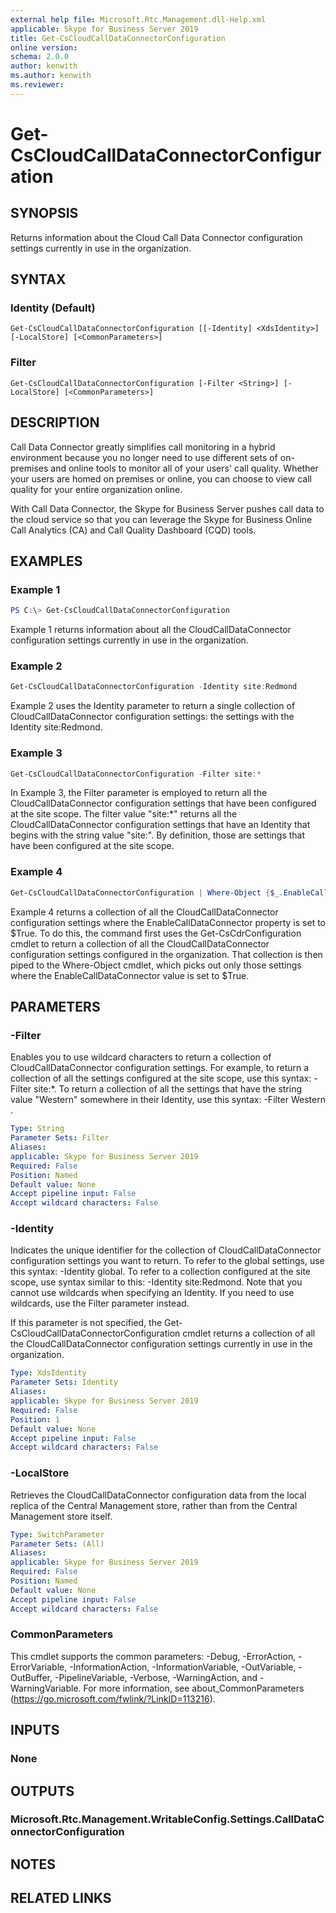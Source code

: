 ```yaml
---
external help file: Microsoft.Rtc.Management.dll-Help.xml
applicable: Skype for Business Server 2019
title: Get-CsCloudCallDataConnectorConfiguration
online version:
schema: 2.0.0
author: kenwith
ms.author: kenwith
ms.reviewer:
---
```


# Get-CsCloudCallDataConnectorConfiguration

## SYNOPSIS
Returns information about the Cloud Call Data Connector configuration settings currently in use in the organization.

## SYNTAX

### Identity (Default)
```
Get-CsCloudCallDataConnectorConfiguration [[-Identity] <XdsIdentity>] [-LocalStore] [<CommonParameters>]
```

### Filter
```
Get-CsCloudCallDataConnectorConfiguration [-Filter <String>] [-LocalStore] [<CommonParameters>]
```

## DESCRIPTION
Call Data Connector greatly simplifies call monitoring in a hybrid environment because you no longer need to use different sets of on-premises and online tools to monitor all of your users' call quality. Whether your users are homed on premises or online, you can choose to view call quality for your entire organization online.

With Call Data Connector, the Skype for Business Server pushes call data to the cloud service so that you can leverage the Skype for Business Online Call Analytics (CA) and Call Quality Dashboard (CQD) tools.

## EXAMPLES

### Example 1
```powershell
PS C:\> Get-CsCloudCallDataConnectorConfiguration
```

Example 1 returns information about all the CloudCallDataConnector configuration settings currently in use in the organization.

### Example 2
```powershell
Get-CsCloudCallDataConnectorConfiguration -Identity site:Redmond
```

Example 2 uses the Identity parameter to return a single collection of CloudCallDataConnector configuration settings: the settings with the Identity site:Redmond.

### Example 3
```powershell
Get-CsCloudCallDataConnectorConfiguration -Filter site:*
```

In Example 3, the Filter parameter is employed to return all the CloudCallDataConnector configuration settings that have been configured at the site scope.
The filter value "site:*" returns all the CloudCallDataConnector configuration settings that have an Identity that begins with the string value "site:".
By definition, those are settings that have been configured at the site scope.

### Example 4
```powershell
Get-CsCloudCallDataConnectorConfiguration | Where-Object {$_.EnableCallDataConnector -eq $True}
```

Example 4 returns a collection of all the CloudCallDataConnector configuration settings where the EnableCallDataConnector property is set to $True.
To do this, the command first uses the Get-CsCdrConfiguration cmdlet to return a collection of all the CloudCallDataConnector configuration settings configured in the organization.
That collection is then piped to the Where-Object cmdlet, which picks out only those settings where the EnableCallDataConnector value is set to $True.

## PARAMETERS

### -Filter
Enables you to use wildcard characters to return a collection of CloudCallDataConnector configuration settings.
For example, to return a collection of all the settings configured at the site scope, use this syntax: -Filter site:*.
To return a collection of all the settings that have the string value "Western" somewhere in their Identity, use this syntax: -Filter Western .

```yaml
Type: String
Parameter Sets: Filter
Aliases:
applicable: Skype for Business Server 2019
Required: False
Position: Named
Default value: None
Accept pipeline input: False
Accept wildcard characters: False
```

### -Identity
Indicates the unique identifier for the collection of CloudCallDataConnector configuration settings you want to return.
To refer to the global settings, use this syntax: -Identity global.
To refer to a collection configured at the site scope, use syntax similar to this: -Identity site:Redmond.
Note that you cannot use wildcards when specifying an Identity.
If you need to use wildcards, use the Filter parameter instead.

If this parameter is not specified, the Get-CsCloudCallDataConnectorConfiguration cmdlet returns a collection of all the CloudCallDataConnector configuration settings currently in use in the organization.

```yaml
Type: XdsIdentity
Parameter Sets: Identity
Aliases:
applicable: Skype for Business Server 2019
Required: False
Position: 1
Default value: None
Accept pipeline input: False
Accept wildcard characters: False
```

### -LocalStore
Retrieves the CloudCallDataConnector configuration data from the local replica of the Central Management store, rather than from the Central Management store itself.

```yaml
Type: SwitchParameter
Parameter Sets: (All)
Aliases:
applicable: Skype for Business Server 2019
Required: False
Position: Named
Default value: None
Accept pipeline input: False
Accept wildcard characters: False
```

### CommonParameters
This cmdlet supports the common parameters: -Debug, -ErrorAction, -ErrorVariable, -InformationAction, -InformationVariable, -OutVariable, -OutBuffer, -PipelineVariable, -Verbose, -WarningAction, and -WarningVariable.
For more information, see about_CommonParameters (https://go.microsoft.com/fwlink/?LinkID=113216).

## INPUTS

### None


## OUTPUTS

### Microsoft.Rtc.Management.WritableConfig.Settings.CallDataConnectorConfiguration

## NOTES

## RELATED LINKS
